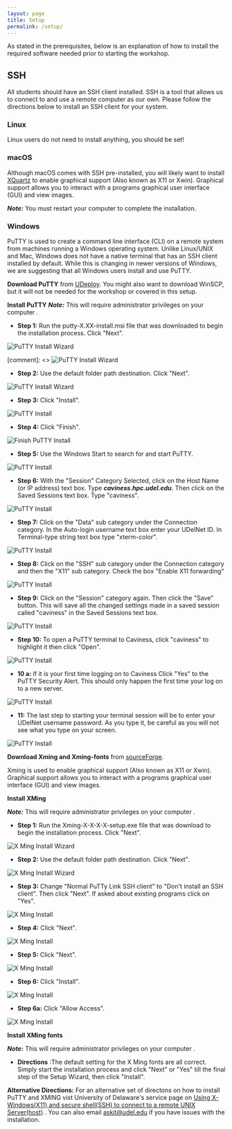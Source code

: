 ```yaml
---
layout: page
title: Setup
permalink: /setup/
---
```


As stated in the prerequisites, below is an explanation of how to install the required software needed prior to starting the workshop.

## SSH

All students should have an SSH client installed.
SSH is a tool that allows us to connect to and use a remote computer as our own.
Please follow the directions below to install an SSH client for your system.

### Linux

Linux users do not need to install anything, you should be set!

### macOS 

Although macOS comes with SSH pre-installed, 
you will likely want to install [XQuartz](www.xquartz.org) to enable graphical support
(Also known as X11 or Xwin). Graphical support allows you to interact with a programs
graphical user interface (GUI) and view images.

***Note:*** You must restart your computer to complete the installation.


### Windows

PuTTY is used to create a command line interface (CLI) on a remote system from machines running 
a Windows operating system. Unlike Linux/UNIX and Mac, Windows does not have a native terminal
that has an SSH client installed by default. While this is changing in newer versions of Windows,
we are suggesting that all Windows users install and use PuTTY. 

**Download PuTTY** from [UDeploy](https://udeploy.udel.edu/software/putty-with-xming/).
You might also want to download WinSCP, but it will not be needed for the workshop or covered in this setup.

**Install PuTTY**
***Note:*** This will require administrator privileges on your computer .
 
 * **Step 1:** Run the putty-X.XX-install.msi file that was downloaded to begin the installation 
 process. Click "Next".

 ![PuTTY Install Wizard](/fig/step1Welcome.jpg)
 
 [comment]: <> ![PuTTY Install Wizard](/fig/step1Welcome.jpg) 
 
 * **Step 2:** Use the default folder path destination. Click "Next".

![PuTTY Install Wizard](/fig/step2FolderPath.jpg)  

 * **Step 3:** Click "Install". 
 
![PuTTY Install](/fig/step3install.jpg) 

 * **Step 4:** Click "Finish". 

![Finish PuTTY Install](/fig/step4Finish.jpg) 

 * **Step 5:** Use the Windows Start to search for and start PuTTY.
 
 ![PuTTY Install](/fig/step5StartPuTTY.jpg) 

 * **Step 6:** With the "Session" Category Selected, click on the Host Name (or IP address) text 
 box. Type ***caviness.hpc.udel.edu***. Then click on the Saved Sessions text box. Type "caviness".
 
 ![PuTTY Install](/fig/step6Session.jpg) 
 
 * **Step 7:** Click on the "Data" sub category under the Connection category. In the Auto-login username text box enter your UDelNet 
 ID. In Terminal-type string text box type "xterm-color".
 
 ![PuTTY Install](/fig/step7Data.jpg) 
 
 * **Step 8:** Click on the "SSH" sub category under the Connection category and then the "X11" sub category. Check the box "Enable
X11 forwarding" 

 ![PuTTY Install](/fig/step8X11.jpg) 
 
 * **Step 9:** Click on the "Session" category again. Then click the "Save" button. This will save 
all the changed settings made in a saved session called "caviness" in the Saved Sessions text box.
 
 ![PuTTY Install](/fig/step9SavedSession.jpg) 
 
 * **Step 10:** To open a PuTTY terminal to Caviness, click "caviness" to highlight it then click 
 "Open". 
 
 ![PuTTY Install](/fig/step10openTerminal.jpg) 
 
 * **10 a:** If it is your first time logging on to Caviness Click "Yes" to the PuTTY Security 
 Alert. This should only happen the first time your log on to a new server.
 
 ![PuTTY Install](/fig/First_Caviness_Logon.jpg) 
 
 * **11:** The last step to starting your terminal session will be to enter your UDelNet username
 password. As you type it, be careful as you will not see what you type on your screen. 
 
 ![PuTTY Install](/fig/step11LoggedOn.jpg) 
 
 
**Download Xming and Xming-fonts** from [sourceForge](https://sourceforge.net/projects/xming/files/).


Xming is used to enable graphical support (Also known as X11 or Xwin). Graphical support allows 
you to interact with a programs graphical user interface (GUI) and view images. 

**Install XMing** 

***Note:*** This will require administrator privileges on your computer .
 
 * **Step 1:** Run the Xming-X-X-X-X-setup.exe file that was download to begin the installation 
 process. Click "Next".

![X Ming Install Wizard](/fig/step1_X_Welcome.jpg) 
 
 * **Step 2:** Use the default folder path destination. Click "Next".

![X Ming Install Wizard](/fig/step2_X_FolderPath.jpg)  

 * **Step 3:** Change "Normal PuTTy Link SSH client" to "Don't install an SSH client".  Then click 
 "Next". If asked about existing programs click on "Yes".
 
 
![X Ming Install](/fig/step3_X_components.jpg) 

 * **Step 4:** Click "Next".
  
 
![X Ming Install](/fig/step4_X_Folder.jpg) 

 * **Step 5:** Click "Next".
  
 
![X Ming Install](/fig/step5_X_tasks.jpg) 

 * **Step 6:** Click "Install".
  
 
![X Ming Install](/fig/step6_X_install.jpg)
 
 * **Step 6a:** Click "Allow Access".
  
 
![X Ming Install](/fig/step6a_X_firewall.jpg)

**Install XMing fonts** 

***Note:*** This will require administrator privileges on your computer .

 * **Directions** :The default setting for the X Ming fonts are all correct. Simply start the 
installation process and click "Next" or "Yes" till the final step of the Setup Wizard, then
click "Install". 

**Alternative Directions:**
For an alternative set of directons on how to install PuTTY and XMING vist University of Delaware's
service page on [Using X-Windows(X11) and secure shell(SSH) to connect to a remote UNIX Server(host)](https://services.udel.edu/TDClient/32/Portal/KB/ArticleDet?ID=491)
. You can also email  [askit@udel.edu](mailto:askit@udel.edu) if you have issues with the installation.

